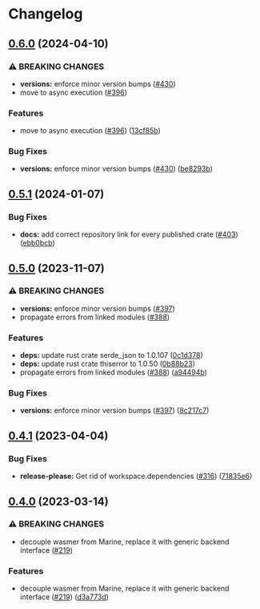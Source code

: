 # Changelog

## [0.6.0](https://github.com/fluencelabs/marine/compare/it-json-serde-v0.5.1...it-json-serde-v0.6.0) (2024-04-10)


### ⚠ BREAKING CHANGES

* **versions:** enforce minor version bumps ([#430](https://github.com/fluencelabs/marine/issues/430))
* move to async execution ([#396](https://github.com/fluencelabs/marine/issues/396))

### Features

* move to async execution ([#396](https://github.com/fluencelabs/marine/issues/396)) ([13cf85b](https://github.com/fluencelabs/marine/commit/13cf85ba369f000c01d040897b366e1087560053))


### Bug Fixes

* **versions:** enforce minor version bumps ([#430](https://github.com/fluencelabs/marine/issues/430)) ([be8293b](https://github.com/fluencelabs/marine/commit/be8293bc06b0e1d28ed19403f6f3af5266aa4de5))

## [0.5.1](https://github.com/fluencelabs/marine/compare/it-json-serde-v0.5.0...it-json-serde-v0.5.1) (2024-01-07)


### Bug Fixes

* **docs:** add correct repository link for every published crate ([#403](https://github.com/fluencelabs/marine/issues/403)) ([ebb0bcb](https://github.com/fluencelabs/marine/commit/ebb0bcb1d15d37e8b5c10096ce42171a87abe0fa))

## [0.5.0](https://github.com/fluencelabs/marine/compare/it-json-serde-v0.4.1...it-json-serde-v0.5.0) (2023-11-07)


### ⚠ BREAKING CHANGES

* **versions:** enforce minor version bumps ([#397](https://github.com/fluencelabs/marine/issues/397))
* propagate errors from linked modules ([#388](https://github.com/fluencelabs/marine/issues/388))

### Features

* **deps:** update rust crate serde_json to 1.0.107 ([0c1d378](https://github.com/fluencelabs/marine/commit/0c1d3780b04da3a63d7a59469f91bc056f3a56e7))
* **deps:** update rust crate thiserror to 1.0.50 ([0b88b23](https://github.com/fluencelabs/marine/commit/0b88b236015320972315b1bd7ae07f5277d6acbd))
* propagate errors from linked modules ([#388](https://github.com/fluencelabs/marine/issues/388)) ([a94494b](https://github.com/fluencelabs/marine/commit/a94494b042e32e284790d4ddc650e3086f6ab600))


### Bug Fixes

* **versions:** enforce minor version bumps ([#397](https://github.com/fluencelabs/marine/issues/397)) ([8c217c7](https://github.com/fluencelabs/marine/commit/8c217c7c3d367f6dcb6abeea0b54de88dbd17be5))

## [0.4.1](https://github.com/fluencelabs/marine/compare/it-json-serde-v0.4.0...it-json-serde-v0.4.1) (2023-04-04)


### Bug Fixes

* **release-please:** Get rid of workspace.dependencies ([#316](https://github.com/fluencelabs/marine/issues/316)) ([71835e6](https://github.com/fluencelabs/marine/commit/71835e6762515a83cde1cc944d60352a4c1221f5))

## [0.4.0](https://github.com/fluencelabs/marine/compare/it-json-serde-v0.3.5...it-json-serde-v0.4.0) (2023-03-14)


### ⚠ BREAKING CHANGES

* decouple wasmer from Marine, replace it with generic backend interface ([#219](https://github.com/fluencelabs/marine/issues/219))

### Features

* decouple wasmer from Marine, replace it with generic backend interface ([#219](https://github.com/fluencelabs/marine/issues/219)) ([d3a773d](https://github.com/fluencelabs/marine/commit/d3a773df4f7ec80ab8146f68922802a4b9a450d0))
